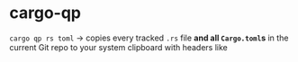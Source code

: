 # cargo-qp


`cargo qp rs toml` → copies every tracked `.rs` file **and all `Cargo.toml`s**
in the current Git repo to your system clipboard with headers like
